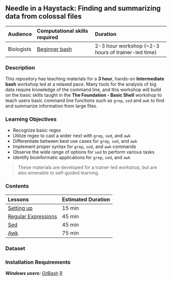 ## Needle in a Haystack: Finding and summarizing data from colossal files

| Audience | Computational skills required | Duration |
:----------|:----------|:----------|
| Biologists | [Beginner bash](https://hbctraining.github.io/Training-modules/Basic_shell/) | 2-3 hour workshop (~2-3 hours of trainer-led time) |


### Description

This repository has teaching materials for a **3 hour**, hands-on **Intermediate bash** workshop led at a relaxed pace. Many tools for the analysis of big data require knowledge of the command line, and this workshop will build on the basic skills taught in the **The Foundation - Basic Shell** workshop to teach users basic command line functions such as `grep`, `sed` and `awk` to find and summarize information from large files. 

### Learning Objectives

* Recognize basic regex
* Utilize regex to cast a wider next with `grep`, `sed`, and `awk`
* Differentiate between best use cases for `grep`, `sed`, and `awk`
* Implement proper syntax for `grep`, `sed`, and `awk` commands
* Observe the wide range of options for `sed` to perform various tasks
* Identify bioinformatic applications for `grep`, `sed`, and `awk`

> These materials are developed for a trainer-led workshop, but are also amenable to self-guided learning.


### Contents

| Lessons            | Estimated Duration |
|:------------------------|:----------|
|[Setting up](lessons/01_Setting_up.md) | 15 min |
|[Regular Expressions](lessons/02_grep_regex.md) | 45 min |
|[Sed](lessons/03_sed.md) | 45 min |
|[Awk](lessons/AWK_module.md)| 75 min |

### Dataset


### Installation Requirements


***Windows users:***
[GitBash](https://git-scm.com/download/win)
[R](https://cran.r-project.org/)
